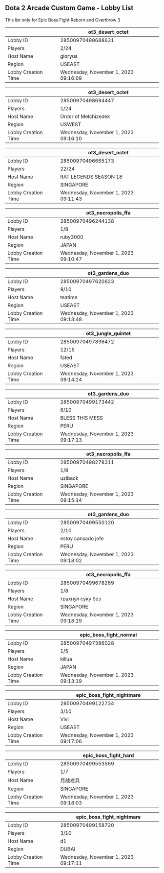 ## Dota 2 Arcade Custom Game - Lobby List

This list only for Epic Boss Fight Reborn and Overthrow 3

|  | ot3_desert_octet |
| ------ | ------ |
| Lobby ID | 28500970498688631 |
| Players | 2/24 |
| Host Name | gloryus |
| Region | USEAST |
| Lobby Creation Time | Wednesday, November 1, 2023 09:16:09 |


|  | ot3_desert_octet |
| ------ | ------ |
| Lobby ID | 28500970498694447 |
| Players | 1/24 |
| Host Name | Order of Melchizedek |
| Region | USWEST |
| Lobby Creation Time | Wednesday, November 1, 2023 09:16:10 |


|  | ot3_desert_octet |
| ------ | ------ |
| Lobby ID | 28500970496665173 |
| Players | 22/24 |
| Host Name | RAT LEGENDS SEASON 18 |
| Region | SINGAPORE |
| Lobby Creation Time | Wednesday, November 1, 2023 09:11:43 |


|  | ot3_necropolis_ffa |
| ------ | ------ |
| Lobby ID | 28500970496244138 |
| Players | 1/8 |
| Host Name | ruby3000 |
| Region | JAPAN |
| Lobby Creation Time | Wednesday, November 1, 2023 09:10:47 |


|  | ot3_gardens_duo |
| ------ | ------ |
| Lobby ID | 28500970497620623 |
| Players | 9/10 |
| Host Name | teatime |
| Region | USEAST |
| Lobby Creation Time | Wednesday, November 1, 2023 09:13:48 |


|  | ot3_jungle_quintet |
| ------ | ------ |
| Lobby ID | 28500970497896472 |
| Players | 12/15 |
| Host Name | fated |
| Region | USEAST |
| Lobby Creation Time | Wednesday, November 1, 2023 09:14:24 |


|  | ot3_gardens_duo |
| ------ | ------ |
| Lobby ID | 28500970499173442 |
| Players | 6/10 |
| Host Name | BLESS THIS MESS |
| Region | PERU |
| Lobby Creation Time | Wednesday, November 1, 2023 09:17:13 |


|  | ot3_necropolis_ffa |
| ------ | ------ |
| Lobby ID | 28500970498278311 |
| Players | 1/8 |
| Host Name | uziback |
| Region | SINGAPORE |
| Lobby Creation Time | Wednesday, November 1, 2023 09:15:14 |


|  | ot3_gardens_duo |
| ------ | ------ |
| Lobby ID | 28500970499550120 |
| Players | 2/10 |
| Host Name | estoy  cansado jefe |
| Region | PERU |
| Lobby Creation Time | Wednesday, November 1, 2023 09:18:02 |


|  | ot3_necropolis_ffa |
| ------ | ------ |
| Lobby ID | 28500970499678269 |
| Players | 1/8 |
| Host Name | трахнул суку без |
| Region | SINGAPORE |
| Lobby Creation Time | Wednesday, November 1, 2023 09:18:19 |


|  | epic_boss_fight_normal |
| ------ | ------ |
| Lobby ID | 28500970497386028 |
| Players | 1/5 |
| Host Name | killua |
| Region | JAPAN |
| Lobby Creation Time | Wednesday, November 1, 2023 09:13:19 |


|  | epic_boss_fight_nightmare |
| ------ | ------ |
| Lobby ID | 28500970499122734 |
| Players | 3/10 |
| Host Name | Vivi |
| Region | USEAST |
| Lobby Creation Time | Wednesday, November 1, 2023 09:17:06 |


|  | epic_boss_fight_hard |
| ------ | ------ |
| Lobby ID | 28500970499553569 |
| Players | 1/7 |
| Host Name | 月战老兵 |
| Region | SINGAPORE |
| Lobby Creation Time | Wednesday, November 1, 2023 09:18:03 |


|  | epic_boss_fight_nightmare |
| ------ | ------ |
| Lobby ID | 28500970499158720 |
| Players | 3/10 |
| Host Name | d1 |
| Region | DUBAI |
| Lobby Creation Time | Wednesday, November 1, 2023 09:17:11 |


